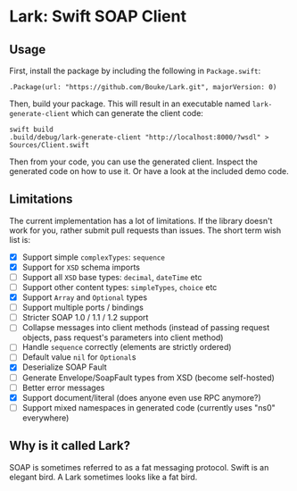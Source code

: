 Lark: Swift SOAP Client
=======================

Usage
-----

First, install the package by including the following in `Package.swift`:

    .Package(url: "https://github.com/Bouke/Lark.git", majorVersion: 0)

Then, build your package. This will result in an executable named `lark-generate-client` which can generate the client code:

    swift build
    .build/debug/lark-generate-client "http://localhost:8000/?wsdl" > Sources/Client.swift

Then from your code, you can use the generated client. Inspect the generated code on how to use it. Or have a look at the included demo code.

Limitations
-----------

The current implementation has a lot of limitations. If the library doesn't work for you, rather submit pull requests than issues. The short term wish list is:

* [x] Support simple `complexTypes`: `sequence`
* [x] Support for `XSD` schema imports
* [ ] Support all `XSD` base types: `decimal`, `dateTime` etc
* [ ] Support other content types: `simpleTypes`, `choice` etc
* [x] Support `Array` and `Optional` types
* [ ] Support multiple ports / bindings
* [ ] Stricter SOAP 1.0 / 1.1 / 1.2 support
* [ ] Collapse messages into client methods (instead of passing request objects, pass request's parameters into client method)
* [ ] Handle `sequence` correctly (elements are strictly ordered)
* [ ] Default value `nil` for `Optional`s
* [x] Deserialize SOAP Fault
* [ ] Generate Envelope/SoapFault types from XSD (become self-hosted)
* [ ] Better error messages
* [x] Support document/literal (does anyone even use RPC anymore?)
* [ ] Support mixed namespaces in generated code (currently uses "ns0" everywhere)

Why is it called Lark?
----------------------

SOAP is sometimes referred to as a fat messaging protocol. Swift is an elegant bird. A Lark sometimes looks like a fat bird.
